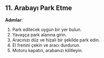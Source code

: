 ## 11. Arabayı Park Etme

**Adımlar**:
1. Park edilecek uygun bir yer bulun.
2. Yavaşça park alanına girin.
3. Aracınızı düz ve hizalı bir şekilde park edin.
4. El frenini çekin ve aracı durdurun.
5. Motoru kapatın, arabanızı kilitleyin.
